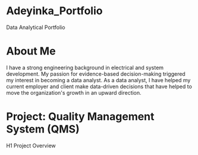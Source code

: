 # Adeyinka_Portfolio
Data Analytical Portfolio

# About Me
I have a strong engineering background in electrical and system development. My passion for evidence-based decision-making triggered my interest in becoming a data analyst. As a data analyst, I have helped my current employer and client make data-driven decisions that have helped to move the organization's growth in an upward direction. 
# Project: Quality Management System (QMS)
H1 
Project Overview

